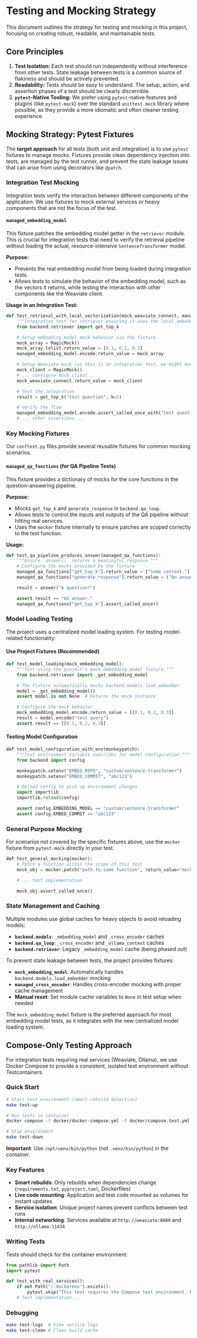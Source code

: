 # Testing and Mocking Strategy

This document outlines the strategy for testing and mocking in this project, focusing on creating robust, readable, and maintainable tests.

## Core Principles

1.  **Test Isolation:** Each test should run independently without interference from other tests. State leakage between tests is a common source of flakiness and should be actively prevented.
2.  **Readability:** Tests should be easy to understand. The setup, action, and assertion phases of a test should be clearly discernible.
3.  **`pytest`-Native Tooling:** We prefer using `pytest`-native features and plugins (like `pytest-mock`) over the standard `unittest.mock` library where possible, as they provide a more idiomatic and often cleaner testing experience.

## Mocking Strategy: Pytest Fixtures

The **target approach** for all tests (both unit and integration) is to use `pytest` fixtures to manage mocks. Fixtures provide clean dependency injection into tests, are managed by the test runner, and prevent the state leakage issues that can arise from using decorators like `@patch`.

### Integration Test Mocking

Integration tests verify the interaction between different components of the application. We use fixtures to mock external services or heavy components that are not the focus of the test.

#### `managed_embedding_model`

This fixture patches the embedding model getter in the `retriever` module. This is crucial for integration tests that need to verify the retrieval pipeline without loading the actual, resource-intensive `SentenceTransformer` model.

**Purpose:**
- Prevents the real embedding model from being loaded during integration tests.
- Allows tests to simulate the behavior of the embedding model, such as the vectors it returns, while testing the interaction with other components like the Weaviate client.

**Usage in an Integration Test:**
```python
def test_retrieval_with_local_vectorization(mock_weaviate_connect, managed_embedding_model):
    """Integration test for retriever ensuring it uses the local embedding model."""
    from backend.retriever import get_top_k

    # Setup embedding model mock behavior via the fixture
    mock_array = MagicMock()
    mock_array.tolist.return_value = [0.1, 0.2, 0.3]
    managed_embedding_model.encode.return_value = mock_array

    # Setup Weaviate mock (as this is an integration test, we might mock the client)
    mock_client = MagicMock()
    # ... configure mock_client ...
    mock_weaviate_connect.return_value = mock_client

    # Test the integration
    result = get_top_k("test question", k=5)

    # Verify the flow
    managed_embedding_model.encode.assert_called_once_with("test question")
    # ... other assertions ...
```

### Key Mocking Fixtures

Our `conftest.py` files provide several reusable fixtures for common mocking scenarios.

#### `managed_qa_functions` (for QA Pipeline Tests)

This fixture provides a dictionary of mocks for the core functions in the question-answering pipeline.

**Purpose:**
- Mocks `get_top_k` and `generate_response` in `backend.qa_loop`.
- Allows tests to control the inputs and outputs of the QA pipeline without hitting real services.
- Uses the `mocker` fixture internally to ensure patches are scoped correctly to the test function.

**Usage:**
```python
def test_qa_pipeline_produces_answer(managed_qa_functions):
    """Ensure `answer()` returns a meaningful response."""
    # Configure the mocks provided by the fixture
    managed_qa_functions["get_top_k"].return_value = ["Some context."]
    managed_qa_functions["generate_response"].return_value = ("An answer.", None)

    result = answer("A question?")

    assert result == "An answer."
    managed_qa_functions["get_top_k"].assert_called_once()
```

### Model Loading Testing

The project uses a centralized model loading system. For testing model-related functionality:

#### Use Project Fixtures (Recommended)
```python
def test_model_loading(mock_embedding_model):
    """Test using the project's mock_embedding_model fixture."""
    from backend.retriever import _get_embedding_model

    # The fixture automatically mocks backend.models.load_embedder
    model = _get_embedding_model()
    assert model is not None  # Returns the mock instance

    # Configure the mock behavior
    mock_embedding_model.encode.return_value = [[0.1, 0.2, 0.3]]
    result = model.encode("test query")
    assert result == [[0.1, 0.2, 0.3]]
```

#### Testing Model Configuration
```python
def test_model_configuration_with_env(monkeypatch):
    """Test environment variable overrides for model configuration."""
    from backend import config

    monkeypatch.setenv("EMBED_REPO", "custom/sentence-transformer")
    monkeypatch.setenv("EMBED_COMMIT", "abc123")

    # Reload config to pick up environment changes
    import importlib
    importlib.reload(config)

    assert config.EMBEDDING_MODEL == "custom/sentence-transformer"
    assert config.EMBED_COMMIT == "abc123"
```

### General Purpose Mocking

For scenarios not covered by the specific fixtures above, use the `mocker` fixture from `pytest-mock` directly in your test.

```python
def test_general_mocking(mocker):
    # Patch a function within the scope of this test
    mock_obj = mocker.patch("path.to.some.function", return_value="mocked")

    # ... test implementation

    mock_obj.assert_called_once()
```

### State Management and Caching

Multiple modules use global caches for heavy objects to avoid reloading models:

- **`backend.models`**: `_embedding_model` and `_cross_encoder` caches
- **`backend.qa_loop`**: `_cross_encoder` and `_ollama_context` caches
- **`backend.retriever`**: Legacy `_embedding_model` cache (being phased out)

To prevent state leakage between tests, the project provides fixtures:
- **`mock_embedding_model`**: Automatically handles `backend.models.load_embedder` mocking
- **`managed_cross_encoder`**: Handles cross-encoder mocking with proper cache management
- **Manual reset**: Set module cache variables to `None` in test setup when needed

The `mock_embedding_model` fixture is the preferred approach for most embedding model tests, as it integrates with the new centralized model loading system.

## Compose-Only Testing Approach

For integration tests requiring real services (Weaviate, Ollama), we use Docker Compose to provide a consistent, isolated test environment without Testcontainers.

### Quick Start

```bash
# Start test environment (smart rebuild detection)
make test-up

# Run tests in container
docker compose -f docker/docker-compose.yml -f docker/compose.test.yml -p "$(cat .run_id)" exec -T app /opt/venv/bin/python -m pytest tests/integration/

# Stop environment
make test-down
```

**Important**: Use `/opt/venv/bin/python` (not `.venv/bin/python`) in the container.

### Key Features

- **Smart rebuilds**: Only rebuilds when dependencies change (`requirements.txt`, `pyproject.toml`, Dockerfiles)
- **Live code mounting**: Application and test code mounted as volumes for instant updates
- **Service isolation**: Unique project names prevent conflicts between test runs
- **Internal networking**: Services available at `http://weaviate:8080` and `http://ollama:11434`

### Writing Tests

Tests should check for the container environment:

```python
from pathlib import Path
import pytest

def test_with_real_services():
    if not Path("/.dockerenv").exists():
        pytest.skip("This test requires the Compose test environment. Run with 'make test-up' first.")
    # Test implementation...
```

### Debugging

```bash
make test-logs  # View service logs
make test-clean # Clean build cache
```
